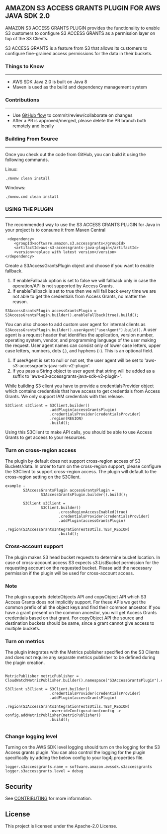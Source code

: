 ## AMAZON S3 ACCESS GRANTS PLUGIN FOR AWS JAVA SDK 2.0

AMAZON S3 ACCESS GRANTS PLUGIN provides the functionality to enable S3 customers to configure S3 ACCESS GRANTS as a permission layer on top of the S3 Clients.

S3 ACCESS GRANTS is a feature from S3 that allows its customers to configure fine-grained access permissions for the data in their buckets.

### Things to Know

---

* AWS SDK Java 2.0 is built on Java 8
* Maven is used as the build and dependency management system

### Contributions

---
* Use [GitHub flow](https://docs.github.com/en/get-started/quickstart/github-flow) to commit/review/collaborate on changes
* After a PR is approved/merged, please delete the PR branch both remotely and locally

### Building From Source

---
Once you check out the code from GitHub, you can build it using the following commands.

Linux:

```./mvnw clean install```

Windows:

```./mvnw.cmd clean install```
### USING THE PLUGIN

---

The recommended way to use the S3 ACCESS GRANTS PLUGIN for Java in your project is to consume it from Maven Central


```
 <dependency>
    <groupId>software.amazon.s3.accessgrants</groupId>
    <artifactId>aws-s3-accessgrants-java-plugin</artifactId>
    <version>replace with latest version</version>
</dependency>
```

Create a S3AccessGrantsPlugin object and choose if you want to enable fallback.
1. If enableFallback option is set to false we will fallback only in case the operation/API is not supported by Access Grants.
2. If enableFallback is set to true then we will fall back every time we are not able to get the credentials from Access Grants, no matter the reason.

```
S3AccessGrantsPlugin accessGrantsPlugin = S3AccessGrantsPlugin.builder().enableFallback(true).build();
```

You can also choose to add custom user agent for internal clients as `S3AccessGrantsPlugin.builder().userAgent("userAgent").build()`. A user agent is a request header that identifies the application, version number, operating system, vendor, and programming language of the user making the request. User agent names can consist only of lower case letters, upper case letters, numbers, dots (.), and hyphens (-). This is an optional field.
1. If userAgent is set to null or not set, the user agent will be set to 'aws-s3-accessgrants-java-sdk-v2-plugin'.
2. If you pass a String object to user agent that string will be added as a suffix to 'aws-s3-accessgrants-java-sdk-v2-plugin-'.


While building S3 client you have to provide a credentialsProvider object which contains credentials that have access to get credentials from Access Grants.
We only support IAM credentials with this release.

````
S3Client s3Client = S3Client.builder()
                    .addPlugin(accessGrantsPlugin)
                    .credentialsProvider(credentialsProvider)
                    .region(REGION)
                    .build();
````

Using this S3Client to make API calls, you should be able to use Access Grants to get access to your resources.

### Turn on cross-region access

The plugin by default does not support cross-region access of S3 Buckets/data. 
In order to turn on the cross-region support, please configure the S3Client to support cross-region access. The plugin will default to the cross-region setting on the S3Client.

```
example - 
        S3AccessGrantsPlugin accessGrantsPlugin =
                S3AccessGrantsPlugin.builder().build();
                
        S3Client s3Client =
                S3Client.builder()
                        .crossRegionAccessEnabled(true)
                        .credentialsProvider(credentialsProvider)
                        .addPlugin(accessGrantsPlugin)
                        .region(S3AccessGrantsIntegrationTestsUtils.TEST_REGION)
                        .build();
```

### Cross-account support

The plugin makes S3 head bucket requests to determine bucket location. 
In case of cross-account access S3 expects s3:ListBucket permission for the requesting account on the requested bucket. Please add the necessary permission if the plugin will be used for cross-account access.

### Note
The plugin supports deleteObjects API and copyObject API which S3 Access Grants does not implicitly support. For these APIs we get the common prefix of all the object keys and find their common ancestor. If you have a grant present on the common ancestor, you will get Access Grants credentials based on that grant. For copyObject API the source and destination buckets should be same, since a grant cannot give access to multiple buckets.

### Turn on metrics

The plugin integrates with the Metrics publisher specified on the S3 Clients and does not require any separate metrics publisher to be defined during the plugin creation.


```

MetricPublisher metricPublisher = CloudWatchMetricPublisher.builder().namespace("S3AccessGrantsPlugin").cloudWatchClient(CloudWatchAsyncClient.builder().region(S3AccessGrantsIntegrationTestsUtils.TEST_REGION).credentialsProvider(credentialsProvider).build()).build();

S3Client s3Client = S3Client.builder()
                    .credentialsProvider(credentialsProvider)
                    .addPlugin(accessGrantsPlugin)
                    .region(S3AccessGrantsIntegrationTestsUtils.TEST_REGION)
                    .overrideConfiguration(config -> config.addMetricPublisher(metricPublisher))
                    .build();
            
```

### Change logging level

Turning on the AWS SDK level logging should turn on the logging for the S3 Access grants plugin. You can also control the logging for the plugin specifically by adding the below config to your log4j.properties file.

```
logger.s3accessgrants.name = software.amazon.awssdk.s3accessgrants
logger.s3accessgrants.level = debug
```

## Security

See [CONTRIBUTING](CONTRIBUTING.md#security-issue-notifications) for more information.

## License

This project is licensed under the Apache-2.0 License.